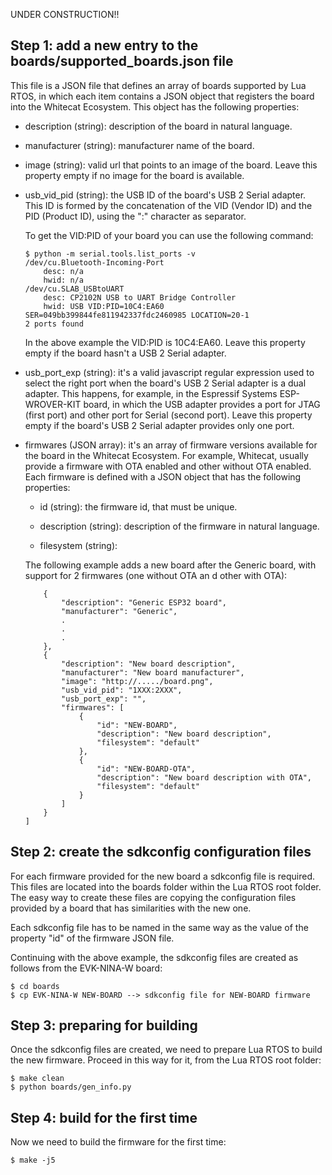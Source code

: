 UNDER CONSTRUCTION!!

## Step 1: add a new entry to the boards/supported_boards.json file

This file is a JSON file that defines an array of boards supported by Lua RTOS, in which each item contains a JSON object that registers the board into the Whitecat Ecosystem. This object has the following properties:

* description (string): description of the board in natural language.

* manufacturer (string): manufacturer name of the board.

* image (string): valid url that points to an image of the board. Leave this property empty if no image for the board is available.

* usb_vid_pid (string): the USB ID of the board's USB 2 Serial adapter. This ID is formed by the concatenation of the VID (Vendor ID) and the PID (Product ID), using the ":" character as separator.

  To get the VID:PID of your board you can use the following command:

  ```
  $ python -m serial.tools.list_ports -v
  /dev/cu.Bluetooth-Incoming-Port
      desc: n/a
      hwid: n/a
  /dev/cu.SLAB_USBtoUART
      desc: CP2102N USB to UART Bridge Controller
      hwid: USB VID:PID=10C4:EA60 SER=049bb399844fe811942337fdc2460985 LOCATION=20-1
  2 ports found
  ```

  In the above example the VID:PID is 10C4:EA60. Leave this property empty if the board hasn't a USB 2 Serial adapter.

* usb_port_exp (string): it's a valid javascript regular expression used to select the right port when the board's USB 2 Serial adapter is a dual adapter. This happens, for example, in the Espressif Systems ESP-WROVER-KIT board, in which the USB adapter provides a port for JTAG (first port) and other port for Serial (second port). Leave this property empty if the board's USB 2 Serial adapter provides only one port.

* firmwares (JSON array): it's an array of firmware versions available for the board in the Whitecat Ecosystem. For example, Whitecat, usually provide a firmware with OTA enabled and other without OTA enabled. Each firmware is defined with a JSON object that has the following properties:

  * id (string): the firmware id, that must be unique.

  * description (string): description of the firmware in natural language.

  * filesystem (string): 

  The following example adds a new board after the Generic board, with support for 2 firmwares (one without OTA an d other with OTA):

  ```
      {
          "description": "Generic ESP32 board",
          "manufacturer": "Generic",
          .
          .
          .
      },
      {
          "description": "New board description",
          "manufacturer": "New board manufacturer",
          "image": "http://...../board.png",
          "usb_vid_pid": "1XXX:2XXX",
          "usb_port_exp": "",
          "firmwares": [
              {
                  "id": "NEW-BOARD",
                  "description": "New board description",
                  "filesystem": "default"
              },
              {
                  "id": "NEW-BOARD-OTA",
                  "description": "New board description with OTA",
                  "filesystem": "default"
              }
          ]
      }
  ]
  ```

## Step 2: create the sdkconfig configuration files

  For each firmware provided for the new board a sdkconfig file is required. This files are located into the boards folder within the Lua RTOS root folder. The easy way to create these files are copying the configuration files provided by a board that has similarities with the new one.

  Each sdkconfig file has to be named in the same way as the value of the property "id" of the firmware JSON file. 

  Continuing with the above example, the sdkconfig files are created as follows from the EVK-NINA-W board:

  ```
  $ cd boards
  $ cp EVK-NINA-W NEW-BOARD --> sdkconfig file for NEW-BOARD firmware
  ```

## Step 3: preparing for building

  Once the sdkconfig files are created, we need to prepare Lua RTOS to build the new firmware. Proceed in this way for it, from the Lua RTOS root folder:

  ```
  $ make clean
  $ python boards/gen_info.py
  ```

## Step 4: build for the first time

  Now we need to build the firmware for the first time:

  ```
  $ make -j5
  ```
